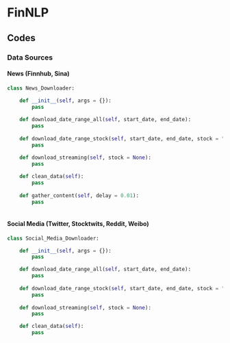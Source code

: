 # FinNLP

## Codes

### Data Sources

#### News (Finnhub, Sina)

``` python
class News_Downloader:
    
    def __init__(self, args = {}):
        pass

    def download_date_range_all(self, start_date, end_date):
        pass
    
    def download_date_range_stock(self, start_date, end_date, stock = "AAPL"):
        pass
    
    def download_streaming(self, stock = None):
        pass

    def clean_data(self):
        pass
    
    def gather_content(self, delay = 0.01):
        pass
    

```

#### Social Media (Twitter, Stocktwits, Reddit, Weibo)

``` python
class Social_Media_Downloader:

    def __init__(self, args = {}):
        pass

    def download_date_range_all(self, start_date, end_date):
        pass
    
    def download_date_range_stock(self, start_date, end_date, stock = "AAPL"):
        pass
    
    def download_streaming(self, stock = None):
        pass

    def clean_data(self):
        pass


```
